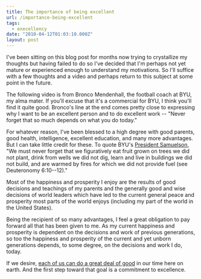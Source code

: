 ```yaml
---
title: The importance of being excellent
url: /importance-being-excellent
tags:
  - execellency
date: "2010-04-12T01:03:10.000Z"
layout: post
---
```


I've been sitting on this blog post for months now trying to crystallize my thoughts but having failed to do so I've decided that I'm perhaps not yet mature or experienced enough to understand my motivations. So I'll suffice with a few thoughts and a video and perhaps return to this subject at some point in the future.  

  

The following video is from Bronco Mendenhall, the football coach at BYU, my alma mater. If you'll excuse that it's a commercial for BYU, I think you'll find it quite good. Bronco's line at the end comes pretty close to expressing why I want to be an excellent person and to do excellent work -- "Never forget that so much depends on what you do today."   

  

  

  

For whatever reason, I've been blessed to a high degree with good parents, good health, intelligence, excellent education, and many more advantages. But I can take little credit for these. To quote BYU's [President Samuelson][0], "We must never forget that we figuratively eat fruit grown on trees we did not plant, drink from wells we did not dig, learn and live in buildings we did not build, and are warmed by fires for which we did not provide fuel (see Deuteronomy 6:10--12)."  

  

Most of the happiness and prosperity I enjoy are the results of good decisions and teachings of my parents and the generally good and wise decisions of world leaders which have led to the current general peace and prosperity most parts of the world enjoys (including my part of the world in the United States).   

  

Being the recipient of so many advantages, I feel a great obligation to pay forward all that has been given to me. As my current happiness and prosperity is dependent on the decisions and work of previous generations, so too the happiness and prosperity of the current and yet unborn generations depends, to some degree, on the decisions and work I do, today.   

  

If we desire, [each of us can do a great deal of good][1] in our time here on earth. And the first step toward that goal is a commitment to excellence. 

[0]: www.byub.org/talks/Download.aspx?id=3890&md=pdf
[1]: http://scriptures.lds.org/en/dc/11/8